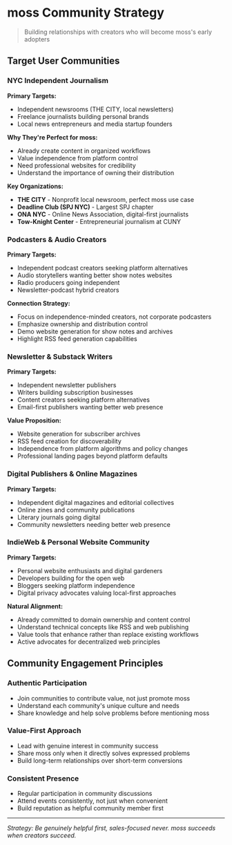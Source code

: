 # moss Community Strategy

> Building relationships with creators who will become moss's early adopters

## Target User Communities

### NYC Independent Journalism

**Primary Targets:**
- Independent newsrooms (THE CITY, local newsletters)
- Freelance journalists building personal brands
- Local news entrepreneurs and media startup founders

**Why They're Perfect for moss:**
- Already create content in organized workflows
- Value independence from platform control
- Need professional websites for credibility
- Understand the importance of owning their distribution

**Key Organizations:**
- **THE CITY** - Nonprofit local newsroom, perfect moss use case
- **Deadline Club (SPJ NYC)** - Largest SPJ chapter  
- **ONA NYC** - Online News Association, digital-first journalists
- **Tow-Knight Center** - Entrepreneurial journalism at CUNY

### Podcasters & Audio Creators

**Primary Targets:**
- Independent podcast creators seeking platform alternatives
- Audio storytellers wanting better show notes websites
- Radio producers going independent
- Newsletter-podcast hybrid creators

**Connection Strategy:**
- Focus on independence-minded creators, not corporate podcasters
- Emphasize ownership and distribution control
- Demo website generation for show notes and archives
- Highlight RSS feed generation capabilities

### Newsletter & Substack Writers

**Primary Targets:**
- Independent newsletter publishers
- Writers building subscription businesses
- Content creators seeking platform alternatives
- Email-first publishers wanting better web presence

**Value Proposition:**
- Website generation for subscriber archives
- RSS feed creation for discoverability
- Independence from platform algorithms and policy changes
- Professional landing pages beyond platform defaults

### Digital Publishers & Online Magazines

**Primary Targets:**
- Independent digital magazines and editorial collectives
- Online zines and community publications
- Literary journals going digital
- Community newsletters needing better web presence

### IndieWeb & Personal Website Community

**Primary Targets:**
- Personal website enthusiasts and digital gardeners
- Developers building for the open web
- Bloggers seeking platform independence
- Digital privacy advocates valuing local-first approaches

**Natural Alignment:**
- Already committed to domain ownership and content control
- Understand technical concepts like RSS and web publishing
- Value tools that enhance rather than replace existing workflows
- Active advocates for decentralized web principles

## Community Engagement Principles

### Authentic Participation
- Join communities to contribute value, not just promote moss
- Understand each community's unique culture and needs
- Share knowledge and help solve problems before mentioning moss

### Value-First Approach  
- Lead with genuine interest in community success
- Share moss only when it directly solves expressed problems
- Build long-term relationships over short-term conversions

### Consistent Presence
- Regular participation in community discussions
- Attend events consistently, not just when convenient
- Build reputation as helpful community member first

---

*Strategy: Be genuinely helpful first, sales-focused never. moss succeeds when creators succeed.*